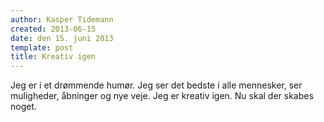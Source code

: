 ```yaml
---
author: Kasper Tidemann
created: 2013-06-15
date: den 15. juni 2013
template: post
title: Kreativ igen
---
```


Jeg er i et drømmende humør. Jeg ser det bedste i alle mennesker, ser muligheder, åbninger og nye veje. Jeg er kreativ igen. Nu skal der skabes noget.